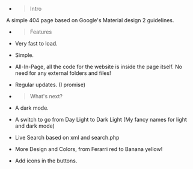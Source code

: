 - > Intro 

A simple 404 page based on Google's Material design 2 guidelines.

- > Features
- Very fast to load. 
- Simple.
- All-In-Page, all the code for the website is inside the page itself. No need for any external folders and files!
- Regular updates. (I promise)

- > What's next?

- A dark mode.
- A switch to go from Day Light to Dark Light (My fancy names for light and dark mode)
- Live Search based on xml and search.php
- More Design and Colors, from Ferarri red to Banana yellow!
- Add icons in the buttons.
